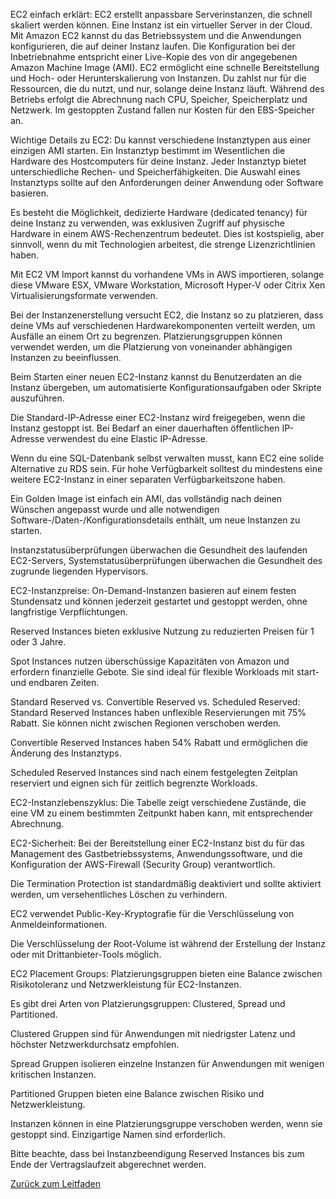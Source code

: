 EC2 einfach erklärt:
EC2 erstellt anpassbare Serverinstanzen, die schnell skaliert werden können. Eine Instanz ist ein virtueller Server in der Cloud. Mit Amazon EC2 kannst du das Betriebssystem und die Anwendungen konfigurieren, die auf deiner Instanz laufen. Die Konfiguration bei der Inbetriebnahme entspricht einer Live-Kopie des von dir angegebenen Amazon Machine Image (AMI). EC2 ermöglicht eine schnelle Bereitstellung und Hoch- oder Herunterskalierung von Instanzen. Du zahlst nur für die Ressourcen, die du nutzt, und nur, solange deine Instanz läuft. Während des Betriebs erfolgt die Abrechnung nach CPU, Speicher, Speicherplatz und Netzwerk. Im gestoppten Zustand fallen nur Kosten für den EBS-Speicher an.

Wichtige Details zu EC2:
Du kannst verschiedene Instanztypen aus einer einzigen AMI starten. Ein Instanztyp bestimmt im Wesentlichen die Hardware des Hostcomputers für deine Instanz. Jeder Instanztyp bietet unterschiedliche Rechen- und Speicherfähigkeiten. Die Auswahl eines Instanztyps sollte auf den Anforderungen deiner Anwendung oder Software basieren.

Es besteht die Möglichkeit, dedizierte Hardware (dedicated tenancy) für deine Instanz zu verwenden, was exklusiven Zugriff auf physische Hardware in einem AWS-Rechenzentrum bedeutet. Dies ist kostspielig, aber sinnvoll, wenn du mit Technologien arbeitest, die strenge Lizenzrichtlinien haben.

Mit EC2 VM Import kannst du vorhandene VMs in AWS importieren, solange diese VMware ESX, VMware Workstation, Microsoft Hyper-V oder Citrix Xen Virtualisierungsformate verwenden.

Bei der Instanzenerstellung versucht EC2, die Instanz so zu platzieren, dass deine VMs auf verschiedenen Hardwarekomponenten verteilt werden, um Ausfälle an einem Ort zu begrenzen. Platzierungsgruppen können verwendet werden, um die Platzierung von voneinander abhängigen Instanzen zu beeinflussen.

Beim Starten einer neuen EC2-Instanz kannst du Benutzerdaten an die Instanz übergeben, um automatisierte Konfigurationsaufgaben oder Skripte auszuführen.

Die Standard-IP-Adresse einer EC2-Instanz wird freigegeben, wenn die Instanz gestoppt ist. Bei Bedarf an einer dauerhaften öffentlichen IP-Adresse verwendest du eine Elastic IP-Adresse.

Wenn du eine SQL-Datenbank selbst verwalten musst, kann EC2 eine solide Alternative zu RDS sein. Für hohe Verfügbarkeit solltest du mindestens eine weitere EC2-Instanz in einer separaten Verfügbarkeitszone haben.

Ein Golden Image ist einfach ein AMI, das vollständig nach deinen Wünschen angepasst wurde und alle notwendigen Software-/Daten-/Konfigurationsdetails enthält, um neue Instanzen zu starten.

Instanzstatusüberprüfungen überwachen die Gesundheit des laufenden EC2-Servers, Systemstatusüberprüfungen überwachen die Gesundheit des zugrunde liegenden Hypervisors.

EC2-Instanzpreise:
On-Demand-Instanzen basieren auf einem festen Stundensatz und können jederzeit gestartet und gestoppt werden, ohne langfristige Verpflichtungen.

Reserved Instances bieten exklusive Nutzung zu reduzierten Preisen für 1 oder 3 Jahre.

Spot Instances nutzen überschüssige Kapazitäten von Amazon und erfordern finanzielle Gebote. Sie sind ideal für flexible Workloads mit start- und endbaren Zeiten.

Standard Reserved vs. Convertible Reserved vs. Scheduled Reserved:
Standard Reserved Instances haben unflexible Reservierungen mit 75% Rabatt. Sie können nicht zwischen Regionen verschoben werden.

Convertible Reserved Instances haben 54% Rabatt und ermöglichen die Änderung des Instanztyps.

Scheduled Reserved Instances sind nach einem festgelegten Zeitplan reserviert und eignen sich für zeitlich begrenzte Workloads.

EC2-Instanzlebenszyklus:
Die Tabelle zeigt verschiedene Zustände, die eine VM zu einem bestimmten Zeitpunkt haben kann, mit entsprechender Abrechnung.

EC2-Sicherheit:
Bei der Bereitstellung einer EC2-Instanz bist du für das Management des Gastbetriebssystems, Anwendungssoftware, und die Konfiguration der AWS-Firewall (Security Group) verantwortlich.

Die Termination Protection ist standardmäßig deaktiviert und sollte aktiviert werden, um versehentliches Löschen zu verhindern.

EC2 verwendet Public-Key-Kryptografie für die Verschlüsselung von Anmeldeinformationen.

Die Verschlüsselung der Root-Volume ist während der Erstellung der Instanz oder mit Drittanbieter-Tools möglich.

EC2 Placement Groups:
Platzierungsgruppen bieten eine Balance zwischen Risikotoleranz und Netzwerkleistung für EC2-Instanzen.

Es gibt drei Arten von Platzierungsgruppen: Clustered, Spread und Partitioned.

Clustered Gruppen sind für Anwendungen mit niedrigster Latenz und höchster Netzwerkdurchsatz empfohlen.

Spread Gruppen isolieren einzelne Instanzen für Anwendungen mit wenigen kritischen Instanzen.

Partitioned Gruppen bieten eine Balance zwischen Risiko und Netzwerkleistung.

Instanzen können in eine Platzierungsgruppe verschoben werden, wenn sie gestoppt sind. Einzigartige Namen sind erforderlich.

Bitte beachte, dass bei Instanzbeendigung Reserved Instances bis zum Ende der Vertragslaufzeit abgerechnet werden.


[Zurück zum Leitfaden](../../README.md)
